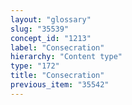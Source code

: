 ```yaml
---
layout: "glossary"
slug: "35539"
concept_id: "1213"
label: "Consecration"
hierarchy: "Content type"
type: "172"
title: "Consecration"
previous_item: "35542"
---
```

